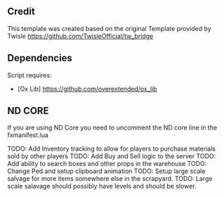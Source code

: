 ## Credit
This template was created based on the original Template provided by Twisle https://github.com/TwisleOfficial/tw_bridge

## Dependencies
Script requires:
- [Ox Lib] https://github.com/overextended/ox_lib

## ND CORE
If you are using ND Core you need to uncomment the ND core line in the fxmanifest.lua


TODO: Add Inventory tracking to allow for players to purchase materials sold by other players
TODO: Add Buy and Sell logic to the server
TODO: Add ability to search boxes and other props in the warehouse
TODO: Change Ped and setup clipboard animation
TODO: Setup large scale salvage for more items somewhere else in the scrapyard.
TODO: Large scale salavage should possibly have levels and should be slower. 
